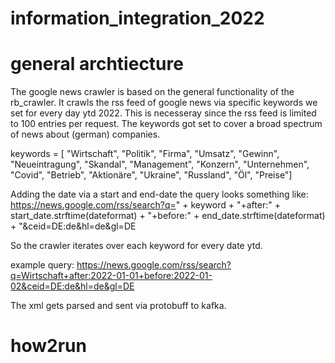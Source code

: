 # information_integration_2022

# general archtiecture
The google news crawler is based on the general functionality of the rb_crawler.
It crawls the rss feed of google news via specific keywords we set for every day ytd 2022.
This is necesseray since the rss feed is limited to 100 entries per request. 
The keywords got set to cover a broad spectrum of news about (german) companies.

keywords = [
            "Wirtschaft", 
            "Politik", 
            "Firma", 
            "Umsatz", 
            "Gewinn", 
            "Neueintragung", 
            "Skandal",
            "Management",
            "Konzern",
            "Unternehmen",
            "Covid",
            "Betrieb",
            "Aktionäre",
            "Ukraine",
            "Russland",
            "Öl",
            "Preise"]


Adding the date via a start and end-date the query looks something like:
https://news.google.com/rss/search?q=" + keyword + "+after:" + start_date.strftime(dateformat) + "+before:" + end_date.strftime(dateformat) + "&ceid=DE:de&hl=de&gl=DE

So the crawler iterates over each keyword for every date ytd.

example query: 
https://news.google.com/rss/search?q=Wirtschaft+after:2022-01-01+before:2022-01-02&ceid=DE:de&hl=de&gl=DE

The xml gets parsed and sent via protobuff to kafka.

# how2run

